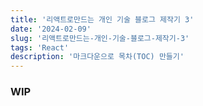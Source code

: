 ```yaml
---
title: '리액트로만드는 개인 기술 블로그 제작기 3'
date: '2024-02-09'
slug: '리액트로만드는-개인-기술-블로그-제작기-3'
tags: 'React'
description: '마크다운으로 목차(TOC) 만들기'
---
```


### WIP
